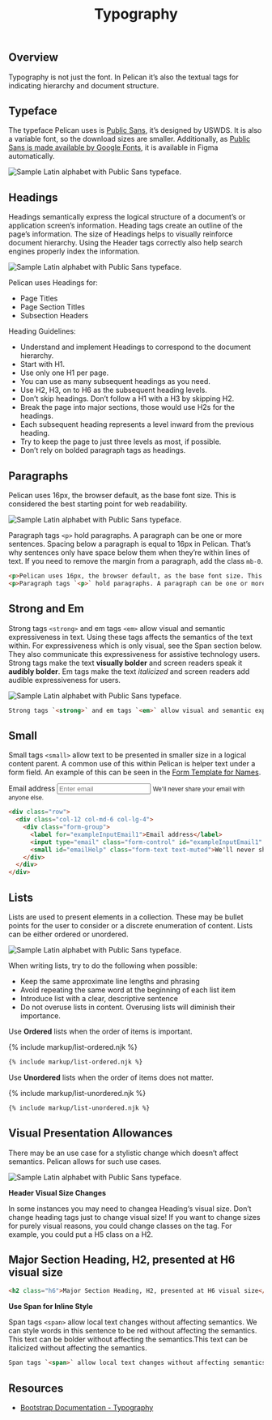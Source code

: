 ﻿---
title: Typography
summary: Guidelines for presenting textual information.
tags: typography, font, typeface
layout: guide
eleventyNavigation:
  key: Typography
  parent: Foundation
  order: 8
  excerpt: Guidelines for presenting textual information.
  img: /img/illustrations/illus-typography.svg
---

## Overview

Typography is not just the font. In Pelican it’s also the textual tags for indicating hierarchy and document structure.

## Typeface

The typeface Pelican uses is <a href="https://public-sans.digital.gov/" target="_blank">Public Sans</a>, it’s designed by USWDS. It is also a variable font, so the download sizes are smaller. Additionally, as <a href="https://fonts.google.com/specimen/Public+Sans" target="_blank">Public Sans is made available by Google Fonts</a>, it is available in Figma automatically.

<div class="row mb-12">
  <div class="col-12">
    <img alt="Sample Latin alphabet with Public Sans typeface." class="img-fluid" src="/img/illustrations/typography-typeface.svg">
  </div>
</div>

## Headings

Headings semantically express the logical structure of a document’s or application screen’s information. Heading tags create an outline of the page’s information. The size of Headings helps to visually reinforce document hierarchy. Using the Header tags correctly also help search engines properly index the information.

<div class="row mb-12">
  <div class="col-12">
    <img alt="Sample Latin alphabet with Public Sans typeface." class="" src="/img/illustrations/typography-headings.svg">
  </div>
</div>

Pelican uses Headings for:

- Page Titles
- Page Section Titles
- Subsection Headers

Heading Guidelines:

- Understand and implement Headings to correspond to the document hierarchy.
- Start with H1. 
- Use only one H1 per page.
- You can use as many subsequent headings as you need.
- Use H2, H3, on to H6 as the subsequent heading levels.
- Don’t skip headings. Don’t follow a H1 with a H3 by skipping H2.
- Break the page into major sections, those would use H2s for the headings.
- Each subsequent heading represents a level inward from the previous heading.
- Try to keep the page to just three levels as most, if possible.
- Don’t rely on bolded paragraph tags as headings.

## Paragraphs

Pelican uses 16px, the browser default, as the base font size. This is considered the best starting point for web readability.

<div class="row mb-12">
  <div class="col-12">
    <img alt="Sample Latin alphabet with Public Sans typeface." class="" src="/img/illustrations/typography-paragraphs.svg">
  </div>
</div>

Paragraph tags `<p>` hold paragraphs. A paragraph can be one or more sentences. Spacing below a paragraph is equal to 16px in Pelican. That’s why sentences only have space below them when they’re within  lines of text. If you need to remove the margin from a paragraph, add the class `mb-0`.

```html
<p>Pelican uses 16px, the browser default, as the base font size. This is considered the best starting point for web readability.</p>
<p>Paragraph tags `<p>` hold paragraphs. A paragraph can be one or more sentences. Spacing below a paragraph is equal to 16px in Pelican. That’s why sentences only have space below them when they’re not within other lines of text. If you need to remove the margin from a paragraph, add the class `mb-0`.</p>
```
## Strong and Em

Strong tags `<strong>` and em tags `<em>` allow visual and semantic expressiveness in text. Using these tags affects the semantics of the text within. For expressiveness which is only visual, see the Span section below. They also communicate this expressiveness for assistive technology users. Strong tags make the text <strong>visually bolder</strong> and screen readers speak it <strong>audibly bolder</strong>.  Em tags make the text <em>italicized</em> and screen readers add audible expressiveness for users.

<div class="row mb-12">
  <div class="col-12">
    <img alt="Sample Latin alphabet with Public Sans typeface." class="" src="/img/illustrations/typography-strong-em.svg">
  </div>
</div>

```html
Strong tags `<strong>` and em tags `<em>` allow visual and semantic expressiveness in text. Using these tags affects the semantics of the text within. For expressiveness which is only visual, see the Span section below. They also communicate this expressiveness for assistive technology users. Strong tags make the text <strong>visually bolder</strong> and screen readers speak it <strong>audibly bolder</strong>.  Em tags make the text <em>italicized</em> and screen readers add audible expressiveness for users.
```

## Small

Small tags `<small>` allow text to be presented in smaller size in a logical content parent. A common use of this within Pelican is helper text under a form field. An example of this can be seen in the [Form Template for Names](/form-templates/name/).

<div class="row">
  <div class="col-12 col-md-6 col-lg-4">
    <div class="form-group">
      <label for="exampleInputEmail1">Email address</label>
      <input type="email" class="form-control" id="exampleInputEmail1" aria-describedby="emailHelp" placeholder="Enter email">
      <small id="emailHelp" class="form-text text-muted">We'll never share your email with anyone else.</small>
    </div>
  </div>
</div>

```html
<div class="row">
  <div class="col-12 col-md-6 col-lg-4">
    <div class="form-group">
      <label for="exampleInputEmail1">Email address</label>
      <input type="email" class="form-control" id="exampleInputEmail1" aria-describedby="emailHelp" placeholder="Enter email">
      <small id="emailHelp" class="form-text text-muted">We'll never share your email with anyone else.</small>
    </div>
  </div>
</div>
```

## Lists

Lists are used to present elements in a collection. These may be bullet points for the user to consider or a discrete enumeration of content. Lists can be either ordered or unordered. 

<div class="row mb-12">
  <div class="col-12">
    <img alt="Sample Latin alphabet with Public Sans typeface." class="" src="/img/illustrations/typography-lists.svg">
  </div>
</div>

When writing lists, try to do the following when possible:

* Keep the same approximate line lengths and phrasing    
* Avoid repeating the same word at the beginning of each list item
* Introduce list with a clear, descriptive sentence
* Do not overuse lists in content. Overusing lists will diminish their importance.

Use **Ordered** lists when the order of items is important.

{% include markup/list-ordered.njk %}

``` html
{% include markup/list-ordered.njk %}
```

Use **Unordered** lists when the order of items does not matter.

{% include markup/list-unordered.njk %}

``` html
{% include markup/list-unordered.njk %}
```

## Visual Presentation Allowances

There may be an use case for a stylistic change which doesn’t affect semantics. Pelican allows for such use cases.

<div class="row mb-12">
  <div class="col-12">
    <img alt="Sample Latin alphabet with Public Sans typeface." class="" src="/img/illustrations/typography-visual-style.svg">
  </div>
</div>

**Header Visual Size Changes**

In some instances you may need to changea Heading‘s visual size. Don’t change heading tags just to change visual size! If you want to change sizes for purely visual reasons, you could change classes on the tag. For example, you could put a H5 class on a H2.

<h2 class="h6">Major Section Heading, H2, presented at H6 visual size</h2>

```html
<h2 class="h6">Major Section Heading, H2, presented at H6 visual size</h2>
```

**Use Span for Inline Style**

Span tags `<span>` allow local text changes without affecting semantics. We can style <span class="text-danger">words in this sentence to be red</span> without affecting the semantics. This text can be <span class="font-weight-bold">bolder</span> without affecting the semantics.This text can be <span class="font-italic">italicized</span> without affecting the semantics. 

```html
Span tags `<span>` allow local text changes without affecting semantics. We can style <span class="text-danger">words in this sentence to be red</span> without affecting the semantics. This text can be <span class="font-weight-bold">bolder</span> without affecting the semantics.This text can be <span class="font-italic">italicized</span> without affecting the semantics. 
```

## Resources

* <a href="https://getbootstrap.com/docs/4.5/content/typography/" target="_blank">Bootstrap Documentation - Typography</a>
